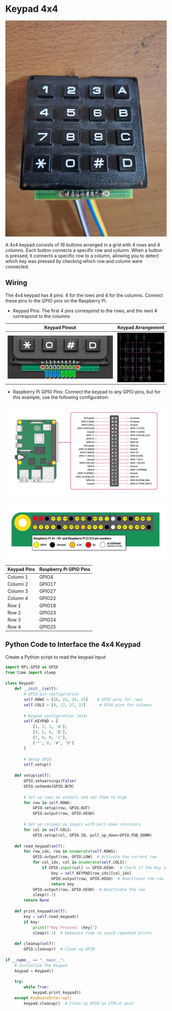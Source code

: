 # Keypad 4x4

![Keypad](Images/Keypad_4x4.jpg)

A 4x4 keypad consists of 16 buttons arranged in a grid with 4 rows and 4 columns. Each button connects a specific row and column. When a button is pressed, it connects a specific row to a column, allowing you to detect which key was pressed by checking which row and column were connected.

## Wiring

The 4x4 keypad has 8 pins: 4 for the rows and 4 for the columns. Connect these pins to the GPIO pins on the Raspberry Pi.

- Keypad Pins: The first 4 pins correspond to the rows, and the next 4 correspond to the columns

| Keypad Pinout | Keypad Arrangement |
|---------------|--------------------|
|![Keypad Pinout](Images/Keypad_pinout.jpg) | ![Keypad Arrangement](Images/keypad_arrangement.jpg) |

- Raspberry Pi GPIO Pins: Connect the keypad to any GPIO pins, but for this example, use the following configuration:

![RPi GPIO Pinout](Images/Raspberry-Pi-3B+-GPIO-Pinout-Diagram.png)

![GPIO Mapping](Images/GPIO.png)

| **Keypad Pins** | **Raspberry Pi GPIO Pins** |
|-------------|------------------------|
| Column 1 | GPIO4 |
| Column 2 | GPIO17 |
| Column 3 | GPIO27 |
| Column 4 | GPIO22 |
| Row 1 | GPIO18 |
| Row 2 | GPIO23 |
| Row 3 | GPIO24 |
| Row 4 | GPIO25 |

## Python Code to Interface the 4x4 Keypad

Create a Python script to read the keypad input:

```python
import RPi.GPIO as GPIO
from time import sleep

class Keypad:
    def __init__(self):
        # GPIO pin configuration
        self.ROWS = [18, 23, 24, 25]    # GPIO pins for rows
        self.COLS = [4, 17, 27, 22]      # GPIO pins for columns

        # Keypad configuration (4x4)
        self.KEYPAD = [
            [1, 2, 3, 'A'],
            [4, 5, 6, 'B'],
            [7, 8, 9, 'C'],
            ['*', 0, '#', 'D']
        ]

        # Setup GPIO
        self.setup()

    def setup(self):
        GPIO.setwarnings(False)
        GPIO.setmode(GPIO.BCM)

        # Set up rows as outputs and set them to high
        for row in self.ROWS:
            GPIO.setup(row, GPIO.OUT)
            GPIO.output(row, GPIO.HIGH)

        # Set up columns as inputs with pull-down resistors
        for col in self.COLS:
            GPIO.setup(col, GPIO.IN, pull_up_down=GPIO.PUD_DOWN)

    def read_keypad(self):
        for row_idx, row in enumerate(self.ROWS):
            GPIO.output(row, GPIO.LOW)  # Activate the current row
            for col_idx, col in enumerate(self.COLS):
                if GPIO.input(col) == GPIO.HIGH:  # Check if the key is pressed
                    key = self.KEYPAD[row_idx][col_idx]
                    GPIO.output(row, GPIO.HIGH)  # Deactivate the row
                    return key
            GPIO.output(row, GPIO.HIGH)  # Deactivate the row
            sleep(0.1)
        return None

    def print_keypad(self):
        key = self.read_keypad()
        if key:
            print(f"Key Pressed: {key}")
            sleep(0.1)  # Debounce time to avoid repeated prints

    def cleanup(self):
        GPIO.cleanup()  # Clean up GPIO

if __name__ == "__main__":
    # Initialize the Keypad
    keypad = Keypad()

    try:
        while True:
            keypad.print_keypad()
    except KeyboardInterrupt:
        keypad.cleanup()  # Clean up GPIO on CTRL+C exit

```
